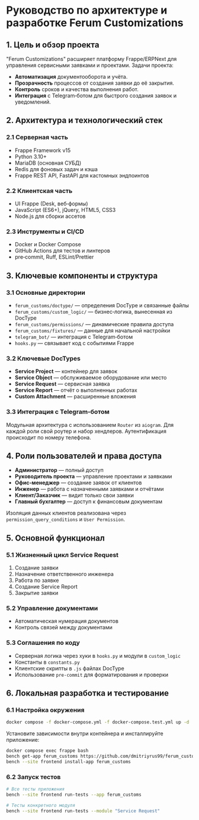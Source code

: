 # Руководство по архитектуре и разработке Ferum Customizations

## 1. Цель и обзор проекта

"Ferum Customizations" расширяет платформу Frappe/ERPNext для управления сервисными заявками и проектами. Задачи проекта:

- **Автоматизация** документооборота и учёта.
- **Прозрачность** процессов от создания заявки до её закрытия.
- **Контроль** сроков и качества выполнения работ.
- **Интеграция** с Telegram‑ботом для быстрого создания заявок и уведомлений.

## 2. Архитектура и технологический стек

### 2.1 Серверная часть

- Frappe Framework v15
- Python 3.10+
- MariaDB (основная СУБД)
- Redis для фоновых задач и кэша
- Frappe REST API, FastAPI для кастомных эндпоинтов

### 2.2 Клиентская часть

- UI Frappe (Desk, веб‑формы)
- JavaScript (ES6+), jQuery, HTML5, CSS3
- Node.js для сборки ассетов

### 2.3 Инструменты и CI/CD

- Docker и Docker Compose
- GitHub Actions для тестов и линтеров
- pre‑commit, Ruff, ESLint/Prettier

## 3. Ключевые компоненты и структура

### 3.1 Основные директории

- `ferum_customs/doctype/` — определения DocType и связанные файлы
- `ferum_customs/custom_logic/` — бизнес‑логика, вынесенная из DocType
- `ferum_customs/permissions/` — динамические правила доступа
- `ferum_customs/fixtures/` — данные для начальной настройки
- `telegram_bot/` — интеграция с Telegram‑ботом
- `hooks.py` — связывает код с событиями Frappe

### 3.2 Ключевые DocTypes

- **Service Project** — контейнер для заявок
- **Service Object** — обслуживаемое оборудование или место
- **Service Request** — сервисная заявка
- **Service Report** — отчёт о выполненных работах
- **Custom Attachment** — расширенные вложения

### 3.3 Интеграция с Telegram‑ботом

Модульная архитектура с использованием `Router` из `aiogram`. Для каждой роли свой роутер и набор хендлеров. Аутентификация происходит по номеру телефона.

## 4. Роли пользователей и права доступа

- **Администратор** — полный доступ
- **Руководитель проекта** — управление проектами и заявками
- **Офис‑менеджер** — создание заявок от клиентов
- **Инженер** — работа с назначенными заявками и отчётами
- **Клиент/Заказчик** — видит только свои заявки
- **Главный бухгалтер** — доступ к финансовым документам

Изоляция данных клиентов реализована через `permission_query_conditions` и `User Permission`.

## 5. Основной функционал

### 5.1 Жизненный цикл Service Request

1. Создание заявки
2. Назначение ответственного инженера
3. Работа по заявке
4. Создание Service Report
5. Закрытие заявки

### 5.2 Управление документами

- Автоматическая нумерация документов
- Контроль связей между документами

### 5.3 Соглашения по коду

- Серверная логика через хуки в `hooks.py` и модули в `custom_logic`
- Константы в `constants.py`
- Клиентские скрипты в `.js` файлах DocType
- Использование `pre-commit` для форматирования и проверки

## 6. Локальная разработка и тестирование

### 6.1 Настройка окружения

```bash
docker compose -f docker-compose.yml -f docker-compose.test.yml up -d
```

Установите зависимости внутри контейнера и инсталлируйте приложение:

```bash
docker compose exec frappe bash
bench get-app ferum_customs https://github.com/dmitriyrus99/ferum_customs
bench --site frontend install-app ferum_customs
```

### 6.2 Запуск тестов

```bash
# Все тесты приложения
bench --site frontend run-tests --app ferum_customs

# Тесты конкретного модуля
bench --site frontend run-tests --module "Service Request"
```

